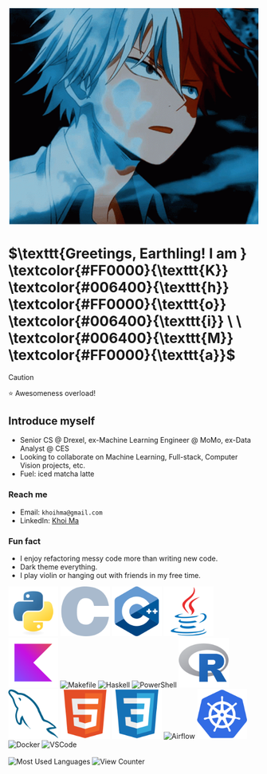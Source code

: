 <div align="center">
  <img src="todorokishoto.gif" alt="Shoto Todoroki" width="500" />
</div>

<h1>
  $\texttt{Greetings, Earthling! I am }
   \textcolor{#FF0000}{\texttt{K}}
   \textcolor{#006400}{\texttt{h}}
   \textcolor{#FF0000}{\texttt{o}}
   \textcolor{#006400}{\texttt{i}}
   \ \  
   \textcolor{#006400}{\texttt{M}}
   \textcolor{#FF0000}{\texttt{a}}$
</h1>

> [!CAUTION]
> ⭐ Awesomeness overload!

## Introduce myself
- Senior CS @ Drexel, ex-Machine Learning Engineer @ MoMo, ex-Data Analyst @ CES
- Looking to collaborate on Machine Learning, Full-stack, Computer Vision projects, etc.
- Fuel: iced matcha latte

### Reach me
- Email: `khoihma@gmail.com`
- LinkedIn: [Khoi Ma](https://www.linkedin.com/in/khoima/)

### Fun fact
- I enjoy refactoring messy code more than writing new code.
- Dark theme everything.
- I play violin or hanging out with friends in my free time.

<div>
  <img src="https://raw.githubusercontent.com/devicons/devicon/master/icons/python/python-original.svg" alt="Python" title="Python" width="100" />
  <img src="https://raw.githubusercontent.com/devicons/devicon/master/icons/c/c-original.svg" alt="C" title="C" width="100" />
  <img src="https://raw.githubusercontent.com/devicons/devicon/master/icons/cplusplus/cplusplus-original.svg" alt="C++" title="C++" width="100" />
  <img src="https://raw.githubusercontent.com/devicons/devicon/master/icons/java/java-original.svg" alt="Java" title="Java" width="100" />
  <img src="https://raw.githubusercontent.com/devicons/devicon/master/icons/kotlin/kotlin-original.svg" alt="Kotlin" title="Kotlin" width="100" />
  <img src="https://upload.wikimedia.org/wikipedia/commons/3/35/Tux.svg" alt="Makefile" title="Makefile" width="100" />
  <img src="https://cdn.jsdelivr.net/gh/devicons/devicon/icons/haskell/haskell-original.svg" alt="Haskell" title="Haskell" width="100" />
  <img src="https://cdn.jsdelivr.net/gh/devicons/devicon/icons/powershell/powershell-original.svg" alt="PowerShell" title="PowerShell" width="100" />
  <img src="https://raw.githubusercontent.com/devicons/devicon/master/icons/r/r-original.svg" alt="R" title="R" width="100" />
  <img src="https://raw.githubusercontent.com/devicons/devicon/master/icons/mysql/mysql-original.svg" alt="SQL" title="SQL" width="100" />
  <img src="https://raw.githubusercontent.com/devicons/devicon/master/icons/html5/html5-original.svg" alt="HTML" title="HTML" width="100" />
  <img src="https://raw.githubusercontent.com/devicons/devicon/master/icons/css3/css3-original.svg" alt="CSS" title="CSS" width="100" />
  <img src="https://cdn.jsdelivr.net/gh/devicons/devicon/icons/apacheairflow/apacheairflow-original.svg" alt="Airflow" title="Airflow" width="100" />
  <img src="https://raw.githubusercontent.com/devicons/devicon/master/icons/kubernetes/kubernetes-plain.svg" alt="Kubernetes" title="Kubernetes" width="100" />
  <img src="https://cdn.jsdelivr.net/gh/devicons/devicon/icons/docker/docker-original.svg" alt="Docker" title="Docker" width="100" />
  <img src="https://cdn.jsdelivr.net/gh/devicons/devicon/icons/vscode/vscode-original.svg" alt="VSCode" title="VSCode" width="100" />
</div>



<br>
<img src="https://github-readme-stats.vercel.app/api/top-langs/?username=makhoi&layout=compact&theme=vision-friendly-dark&hide=jupyter%20notebook" alt="Most Used Languages" title="Lang Stats"/>
<img src="https://komarev.com/ghpvc/?username=makhoi&style=pastic&color=6568cc" alt="View Counter" draggable="false" />
